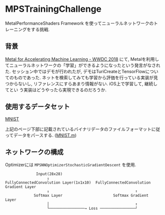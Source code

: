 # MPSTrainingChallenge

MetalPerformanceShaders Framework を使ってニューラルネットワークのトレーニングをする挑戦.

## 背景

[Metal for Accelerating Machine Learning - WWDC 2018](https://developer.apple.com/videos/play/wwdc2018/609/) にて, Metalを利用してニューラルネットワークの「学習」ができるようになったという発言がなされた. セッション中ではデモが行われたが, デモはTuriCreateとTensorFlowについてのものであった. ネットを検索してみても学習から評価を行っている実装が見つからないし, リファレンスにすらあまり情報がない. iOS上で学習して, 継続してとい う実装はどうやったら実現できるのだろうか.

## 使用するデータセット

[MNIST](http://yann.lecun.com/exdb/mnist/)

上記のページ下部に記載されているバイナリデータのファイルフォーマットに従ってデータをパースする.  ([MNIST.m](https://github.com/naru-jpn/MPSTrainingChallenge/blob/master/Training/MNIST/MNIST.m))

## ネットワークの構成

Optimizerには `MPSNNOptimizerStochasticGradientDescent` を使用.

```
              Input(28x28)
                   ↓
FullyConnectedConvolution Layer(1x1x10)  FullyConnectedConvolution Gradient Layer
                   ↓                                       ↑
             Softmax Layer                       Softmax Gradient Layer
                   │                                       ↑
                   └────────────────→ Loss ────────────────┘
```
